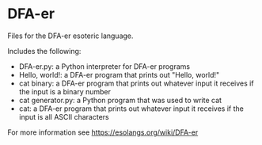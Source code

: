 # DFA-er
Files for the DFA-er esoteric language.

Includes the following:
- DFA-er.py: a Python interpreter for DFA-er programs
- Hello, world!: a DFA-er program that prints out "Hello, world!"
- cat binary: a DFA-er program that prints out whatever input it receives if the input is a binary number
- cat generator.py: a Python program that was used to write cat
- cat: a DFA-er program that prints out whatever input it receives if the input is all ASCII characters

For more information see https://esolangs.org/wiki/DFA-er
